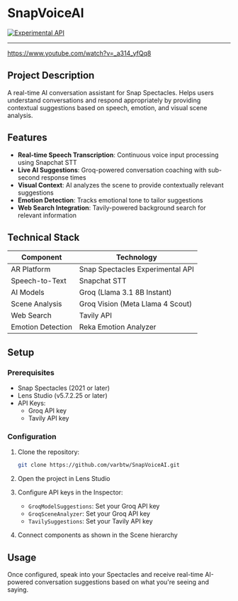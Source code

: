 # SnapVoiceAI

[![Experimental API](https://img.shields.io/badge/Spectacles-Experimental_API-FFFC00?logo=snapchat&labelColor=000000)](https://spectacles.snap.dev)

---
https://www.youtube.com/watch?v=_a314_yfQq8

## Project Description
A real-time AI conversation assistant for Snap Spectacles. Helps users understand conversations and respond appropriately by providing contextual suggestions based on speech, emotion, and visual scene analysis.

## Features
- **Real-time Speech Transcription**: Continuous voice input processing using Snapchat STT
- **Live AI Suggestions**: Groq-powered conversation coaching with sub-second response times
- **Visual Context**: AI analyzes the scene to provide contextually relevant suggestions
- **Emotion Detection**: Tracks emotional tone to tailor suggestions
- **Web Search Integration**: Tavily-powered background search for relevant information

## Technical Stack
| Component | Technology |
|-----------|-----------|
| AR Platform | Snap Spectacles Experimental API |
| Speech-to-Text | Snapchat STT |
| AI Models | Groq (Llama 3.1 8B Instant) |
| Scene Analysis | Groq Vision (Meta Llama 4 Scout) |
| Web Search | Tavily API |
| Emotion Detection | Reka Emotion Analyzer |

## Setup
### Prerequisites
- Snap Spectacles (2021 or later)
- Lens Studio (v5.7.2.25 or later)
- API Keys:
  - Groq API key
  - Tavily API key

### Configuration
1. Clone the repository:
   ```bash
   git clone https://github.com/varbtw/SnapVoiceAI.git
   ```

2. Open the project in Lens Studio

3. Configure API keys in the Inspector:
   - `GroqModelSuggestions`: Set your Groq API key
   - `GroqSceneAnalyzer`: Set your Groq API key
   - `TavilySuggestions`: Set your Tavily API key

4. Connect components as shown in the Scene hierarchy

## Usage
Once configured, speak into your Spectacles and receive real-time AI-powered conversation suggestions based on what you're seeing and saying.
